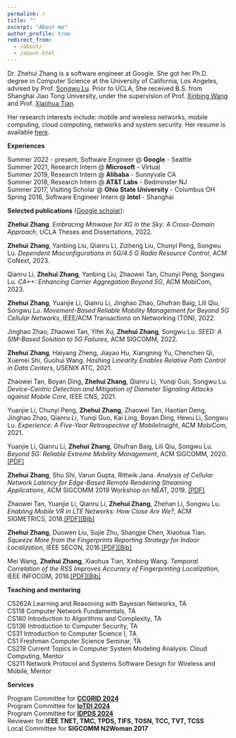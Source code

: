 ```yaml
---
permalink: /
title: ""
excerpt: "About me"
author_profile: true
redirect_from: 
  - /about/
  - /about.html
---
```


Dr. Zhehui Zhang is a software engineer at Google. She got her Ph.D. degree in Computer Science at the University of California, Los Angeles, advised by Prof. [Songwu Lu](http://web.cs.ucla.edu/~slu/on_research.html). Prior to UCLA, She received B.S. from Shanghai Jiao Tong University, under the supervision of Prof. [Xinbing Wang](http://iwct.sjtu.edu.cn/Personal/xwang8/) and Prof. [Xiaohua Tian](http://iwct.sjtu.edu.cn/Personal/xtian/).

Her research interests include: mobile and wireless networks, mobile computing, cloud computing, networks and system security. Her resume is available [here](http://zhehuizhang.github.io/files/Resume-Zhehui-June22.pdf).

**Experiences**

Summer 2022 - present, Software Engineer @ **Google** - Seattle  
Summer 2021, Research Intern @ **Microsoft** - Virtual   
Summer 2019, Research Intern @ **Alibaba** - Sunnyvale CA   
Summer 2018, Research Intern @ **AT&T Labs** - Bedminster NJ  
Summer 2017, Visiting Scholar @ **Ohio State University** - Columbus OH  
Spring 2016, Software Engineer Intern @ **Intel** - Shanghai  

**Selected publications** ([Google scholar](https://scholar.google.com/citations?user=kYSsG4QAAAAJ)):

**Zhehui Zhang**. *Embracing Mmwave for XG in the Sky: A Cross-Domain Approach*, UCLA Theses and Dissertations, 2022.

**Zhehui Zhang**, Yanbing Liu, Qianru Li, Zizheng Liu, Chunyi Peng, Songwu Lu. *Dependent Misconfigurations in 5G/4.5 G Radio Resource Control*, ACM CoNext, 2023.

Qianru Li, **Zhehui Zhang**, Yanbing Liu, Zhaowei Tan, Chunyi Peng, Songwu Lu. *CA++: Enhancing Carrier Aggregation Beyond 5G*, ACM MobiCom, 2023.

**Zhehui Zhang**, Yuanjie Li, Qianru Li, Jinghao Zhao, Ghufran Baig, Lili Qiu, Songwu Lu. *Movement-Based Reliable Mobility Management for Beyond 5G Cellular Networks*, IEEE/ACM Transactions on Networking (TON), 2022.

Jinghao Zhao, Zhaowei Tan, Yifei Xu, **Zhehui Zhang**, Songwu Lu. *SEED: A SIM-Based Solution to 5G Failures*, ACM SIGCOMM, 2022.

**Zhehui Zhang**, Haiyang Zheng, Jiayao Hu, Xiangning Yu, Chenchen Qi, Xuemei Shi, Guohui Wang. *Hashing Linearity Enables Relative Path Control in Data Centers*, USENIX ATC, 2021.

Zhaowei Tan, Boyan Ding, **Zhehui Zhang**, Qianru Li, Yunqi Guo, Songwu Lu. *Device-Centric Detection and Mitigation of Diameter Signaling Attacks against Mobile Core*, IEEE CNS, 2021.

Yuanjie Li, Chunyi Peng, **Zhehui Zhang**, Zhaowei Tan, Haotian Deng, Jinghao Zhao, Qianru Li, Yunqi Guo, Kai Ling, Boyan Ding, Hewu Li, Songwu Lu. *Experience: A Five-Year Retrospective of MobileInsight*, ACM MobiCom, 2021.

Yuanjie Li, Qianru Li, **Zhehui Zhang**, Ghufran Baig, Lili Qiu, Songwu Lu. *Beyond 5G: Reliable Extreme Mobility Management*, ACM SIGCOMM, 2020. [[PDF]](http://zhehuizhang.github.io/files/sigcomm20.pdf)

**Zhehui Zhang**, Shu Shi, Varun Gupta, Rittwik Jana. *Analysis of Cellular Network Latency for Edge-Based Remote Rendering Streaming Applications*, ACM SIGCOMM 2019 Workshop on NEAT, 2019. [[PDF]](http://zhehuizhang.github.io/files/NEAT19_Zhang.pdf)

Zhaowei Tan, Yuanjie Li, Qianru Li, **Zhehui Zhang**, Zhehan Li, Songwu Lu. *Enabling Mobile VR in LTE Networks: How Close Are We?*, ACM SIGMETRICS, 2018.[[PDF]](http://zhehuizhang.github.io/files/sigmetrics18.pdf)[[Bib]](http://zhehuizhang.github.io/files/sigmetrics18.bib)

**Zhehui Zhang**, Duowen Liu, Sujie Zhu, Shangjie Chen, Xiaohua Tian. *Squeeze More from the Fingerprints Reporting Strategy for Indoor Localization*, IEEE SECON, 2016.[[PDF]](http://zhehuizhang.github.io/files/secon16.pdf)[[Bib]](http://zhehuizhang.github.io/files/secon16.bib)

Mei Wang, **Zhehui Zhang**, Xiaohua Tian, Xinbing Wang. *Temporal Correlation of the RSS Improves Accuracy of Fingerprinting Localization*, IEEE INFOCOM, 2016.[[PDF]](http://zhehuizhang.github.io/files/infocom16.pdf)[[Bib]](http://zhehuizhang.github.io/files/infocom16.bib)

**Teaching and mentoring**

CS262A Learning and Reasoning with Bayesian Networks, TA  
CS118 Computer Network Fundamentals, TA   
CS180 Introduction to Algorithms and Complexity, TA   
CS136 Introduction to Computer Security, TA  
CS31 Introduction to Computer Science I, TA   
CS1 Freshman Computer Science Seminar, TA    
CS219 Current Topics in Computer System Modeling Analysis: Cloud Computing, Mentor    
CS211 Network Protocol and Systems Software Design for Wireless and Mobile, Mentor

**Services**

Program Committee for **[CCGRID 2024](https://2024.ccgrid-conference.org/program-committee/)**  
Program Committee for **[IoTDI 2024](https://conferences.computer.org/iotDI/2024/committee.html)**  
Program Committee for **[IDPDS 2024](http://www.ipdps.org/ipdps2024/2024-program-committee.html)**  
Reviewer for **IEEE TNET, TMC, TPDS, TIFS, TOSN, TCC, TVT, TCSS**  
Local Committee for **SIGCOMM N2Woman 2017**  

